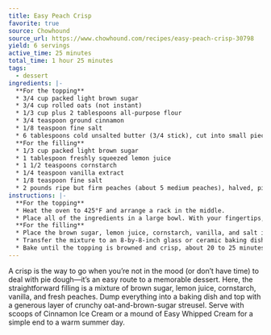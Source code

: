 ```yaml
---
title: Easy Peach Crisp
favorite: true
source: Chowhound
source_url: https://www.chowhound.com/recipes/easy-peach-crisp-30798
yield: 6 servings
active_time: 25 minutes
total_time: 1 hour 25 minutes
tags: 
  - dessert
ingredients: |-
  **For the topping**
  * 3/4 cup packed light brown sugar 
  * 3/4 cup rolled oats (not instant) 
  * 1/3 cup plus 2 tablespoons all-purpose flour 
  * 3/4 teaspoon ground cinnamon 
  * 1/8 teaspoon fine salt 
  * 6 tablespoons cold unsalted butter (3/4 stick), cut into small pieces
  **For the filling**
  * 1/3 cup packed light brown sugar 
  * 1 tablespoon freshly squeezed lemon juice 
  * 1 1/2 teaspoons cornstarch 
  * 1/4 teaspoon vanilla extract 
  * 1/8 teaspoon fine salt 
  * 2 pounds ripe but firm peaches (about 5 medium peaches), halved, pitted, and cut into 1/2-inch-thick slices 
instructions: |-
  **For the topping**
  * Heat the oven to 425°F and arrange a rack in the middle. 
  * Place all of the ingredients in a large bowl. With your fingertips, blend the butter pieces into the dry ingredients until large clumps form and the flour and butter are completely incorporated, about 3 minutes. Crumble the clumps into small pieces the size of kidney beans, then refrigerate the streusel while you make the filling for the pie.
  **For the filling**
  * Place the brown sugar, lemon juice, cornstarch, vanilla, and salt in a large bowl and whisk to combine. Add the peaches and stir until evenly coated. 
  * Transfer the mixture to an 8-by-8-inch glass or ceramic baking dish and arrange it in an even layer. Sprinkle the reserved topping evenly over the peaches. 
  * Bake until the topping is browned and crisp, about 20 to 25 minutes. Place the dish on a wire rack to cool for at least 30 minutes before serving. 
---
```

A crisp is the way to go when you’re not in the mood (or don’t have time) to deal with pie dough—it’s an easy route to a memorable dessert. Here, the straightforward filling is a mixture of brown sugar, lemon juice, cornstarch, vanilla, and fresh peaches. Dump everything into a baking dish and top with a generous layer of crunchy oat-and-brown-sugar streusel. Serve with scoops of Cinnamon Ice Cream or a mound of Easy Whipped Cream for a simple end to a warm summer day.